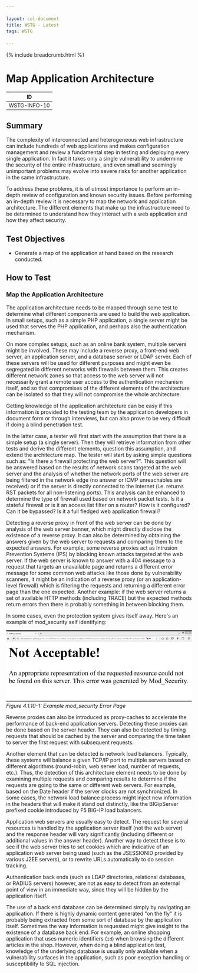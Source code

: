 ```yaml
---

layout: col-document
title: WSTG - Latest
tags: WSTG

---
```


{% include breadcrumb.html %}
# Map Application Architecture

|ID          |
|------------|
|WSTG-INFO-10|

## Summary

The complexity of interconnected and heterogeneous web infrastructure can include hundreds of web applications and makes configuration management and review a fundamental step in testing and deploying every single application. In fact it takes only a single vulnerability to undermine the security of the entire infrastructure, and even small and seemingly unimportant problems may evolve into severe risks for another application in the same infrastructure.

To address these problems, it is of utmost importance to perform an in-depth review of configuration and known security issues. Before performing an in-depth review it is necessary to map the network and application architecture. The different elements that make up the infrastructure need to be determined to understand how they interact with a web application and how they affect security.

## Test Objectives

- Generate a map of the application at hand based on the research conducted.

## How to Test

### Map the Application Architecture

The application architecture needs to be mapped through some test to determine what different components are used to build the web application. In small setups, such as a simple PHP application, a single server might be used that serves the PHP application, and perhaps also the authentication mechanism.

On more complex setups, such as an online bank system, multiple servers might be involved. These may include a reverse proxy, a front-end web server, an application server, and a database server or LDAP server. Each of these servers will be used for different purposes and might even be segregated in different networks with firewalls between them. This creates different network zones so that access to the web server will not necessarily grant a remote user access to the authentication mechanism itself, and so that compromises of the different elements of the architecture can be isolated so that they will not compromise the whole architecture.

Getting knowledge of the application architecture can be easy if this information is provided to the testing team by the application developers in document form or through interviews, but can also prove to be very difficult if doing a blind penetration test.

In the latter case, a tester will first start with the assumption that there is a simple setup (a single server). Then they will retrieve information from other tests and derive the different elements, question this assumption, and extend the architecture map. The tester will start by asking simple questions such as: "Is there a firewall protecting the web server?". This question will be answered based on the results of network scans targeted at the web server and the analysis of whether the network ports of the web server are being filtered in the network edge (no answer or ICMP unreachables are received) or if the server is directly connected to the Internet (i.e. returns RST packets for all non-listening ports). This analysis can be enhanced to determine the type of firewall used based on network packet tests. Is it a stateful firewall or is it an access list filter on a router? How is it configured? Can it be bypassed? Is it a full fledged web application firewall?

Detecting a reverse proxy in front of the web server can be done by analysis of the web server banner, which might directly disclose the existence of a reverse proxy. It can also be determined by obtaining the answers given by the web server to requests and comparing them to the expected answers. For example, some reverse proxies act as Intrusion Prevention Systems (IPS) by blocking known attacks targeted at the web server. If the web server is known to answer with a 404 message to a request that targets an unavailable page and returns a different error message for some common web attacks like those done by vulnerability scanners, it might be an indication of a reverse proxy (or an application-level firewall) which is filtering the requests and returning a different error page than the one expected. Another example: if the web server returns a set of available HTTP methods (including TRACE) but the expected methods return errors then there is probably something in between blocking them.

In some cases, even the protection system gives itself away. Here's an example of mod_security self identifying:

![Example mod_security Error Page](images/10_mod_security.jpg)\
*Figure 4.1.10-1: Example mod_security Error Page*

Reverse proxies can also be introduced as proxy-caches to accelerate the performance of back-end application servers. Detecting these proxies can be done based on the server header. They can also be detected by timing requests that should be cached by the server and comparing the time taken to server the first request with subsequent requests.

Another element that can be detected is network load balancers. Typically, these systems will balance a given TCP/IP port to multiple servers based on different algorithms (round-robin, web server load, number of requests, etc.). Thus, the detection of this architecture element needs to be done by examining multiple requests and comparing results to determine if the requests are going to the same or different web servers. For example, based on the Date header if the server clocks are not synchronized. In some cases, the network load balance process might inject new information in the headers that will make it stand out distinctly, like the BIGipServer prefixed cookie introduced by F5 BIG-IP load balancers.

Application web servers are usually easy to detect. The request for several resources is handled by the application server itself (not the web server) and the response header will vary significantly (including different or additional values in the answer header). Another way to detect these is to see if the web server tries to set cookies which are indicative of an application web server being used (such as the JSESSIONID provided by various J2EE servers), or to rewrite URLs automatically to do session tracking.

Authentication back ends (such as LDAP directories, relational databases, or RADIUS servers) however, are not as easy to detect from an external point of view in an immediate way, since they will be hidden by the application itself.

The use of a back end database can be determined simply by navigating an application. If there is highly dynamic content generated "on the fly" it is probably being extracted from some sort of database by the application itself. Sometimes the way information is requested might give insight to the existence of a database back end. For example, an online shopping application that uses numeric identifiers (`id`) when browsing the different articles in the shop. However, when doing a blind application test, knowledge of the underlying database is usually only available when a vulnerability surfaces in the application, such as poor exception handling or susceptibility to SQL injection.
